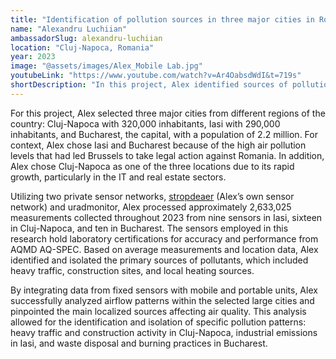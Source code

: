 ```yaml
---
title: "Identification of pollution sources in three major cities in Romania"
name: "Alexandru Luchiian"
ambassadorSlug: alexandru-luchiian
location: "Cluj-Napoca, Romania"
year: 2023
image: "@assets/images/Alex_Mobile Lab.jpg"
youtubeLink: "https://www.youtube.com/watch?v=Ar4OabsdWdI&t=719s"
shortDescription: "In this project, Alex identified sources of pollution in Bucharest, Cluj-Napoca and Iasi, by looking at industrial emissions, traffic patterns, and waste disposal methods to understand their contributions to pollution levels."
---
```


For this project, Alex selected three major cities from different regions of the country: Cluj-Napoca with 320,000 inhabitants, Iasi with 290,000 inhabitants, and Bucharest, the capital, with a population of 2.2 million. For context, Alex chose Iasi and Bucharest because of the high air pollution levels that had led Brussels to take legal action against Romania. In addition, Alex chose Cluj-Napoca as one of the three locations due to its rapid growth, particularly in the IT and real estate sectors.

Utilizing two private sensor networks, <a href="https://www.stropdeaer.ro/" target="_blank" rel="noreferrer noopener">stropdeaer</a> (Alex’s own sensor network) and uradmonitor, Alex processed approximately 2,633,025 measurements collected throughout 2023 from nine sensors in Iasi, sixteen in Cluj-Napoca, and ten in Bucharest. The sensors employed in this research hold laboratory certifications for accuracy and performance from AQMD AQ-SPEC. Based on average measurements and location data, Alex identified and isolated the primary sources of pollutants, which included heavy traffic, construction sites, and local heating sources.

By integrating data from fixed sensors with mobile and portable units, Alex successfully analyzed airflow patterns within the selected large cities and pinpointed the main localized sources affecting air quality. This analysis allowed for the identification and isolation of specific pollution patterns: heavy traffic and construction activity in Cluj-Napoca, industrial emissions in Iasi, and waste disposal and burning practices in Bucharest.
